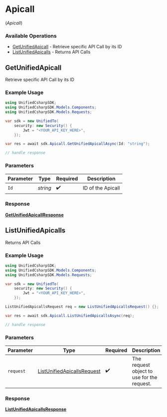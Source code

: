 # Apicall
(*Apicall*)

### Available Operations

* [GetUnifiedApicall](#getunifiedapicall) - Retrieve specific API Call by its ID
* [ListUnifiedApicalls](#listunifiedapicalls) - Returns API Calls

## GetUnifiedApicall

Retrieve specific API Call by its ID

### Example Usage

```csharp
using UnifiedCsharpSDK;
using UnifiedCsharpSDK.Models.Components;
using UnifiedCsharpSDK.Models.Requests;

var sdk = new UnifiedTo(
    security: new Security() {
        Jwt = "<YOUR_API_KEY_HERE>",
    });

var res = await sdk.Apicall.GetUnifiedApicallAsync(Id: "string");

// handle response
```

### Parameters

| Parameter          | Type               | Required           | Description        |
| ------------------ | ------------------ | ------------------ | ------------------ |
| `Id`               | *string*           | :heavy_check_mark: | ID of the Apicall  |


### Response

**[GetUnifiedApicallResponse](../../Models/Requests/GetUnifiedApicallResponse.md)**


## ListUnifiedApicalls

Returns API Calls

### Example Usage

```csharp
using UnifiedCsharpSDK;
using UnifiedCsharpSDK.Models.Components;
using UnifiedCsharpSDK.Models.Requests;

var sdk = new UnifiedTo(
    security: new Security() {
        Jwt = "<YOUR_API_KEY_HERE>",
    });

ListUnifiedApicallsRequest req = new ListUnifiedApicallsRequest() {};

var res = await sdk.Apicall.ListUnifiedApicallsAsync(req);

// handle response
```

### Parameters

| Parameter                                                                         | Type                                                                              | Required                                                                          | Description                                                                       |
| --------------------------------------------------------------------------------- | --------------------------------------------------------------------------------- | --------------------------------------------------------------------------------- | --------------------------------------------------------------------------------- |
| `request`                                                                         | [ListUnifiedApicallsRequest](../../Models/Requests/ListUnifiedApicallsRequest.md) | :heavy_check_mark:                                                                | The request object to use for the request.                                        |


### Response

**[ListUnifiedApicallsResponse](../../Models/Requests/ListUnifiedApicallsResponse.md)**

